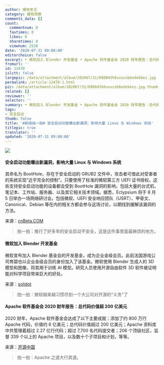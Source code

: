 ```yaml
---
author: 硬核老王
category: 硬核观察
comments_data: []
count:
  commentnum: 0
  favtimes: 0
  likes: 0
  sharetimes: 0
  viewnum: 2538
date: '2020-07-31 09:08:00'
editorchoice: false
excerpt: • 微软加入 Blender 开发基金 • Apache 软件基金会 2020 财年报告：总代码价值超 200 亿美元
fromurl: ''
id: 12470
islctt: false
largepic: /data/attachment/album/202007/31/090843h6voxzxb6edekbez.jpg
permalink: /article-12470-1.html
pic: /data/attachment/album/202007/31/090843h6voxzxb6edekbez.jpg.thumb.jpg
related: []
reviewer: ''
selector: ''
summary: • 微软加入 Blender 开发基金 • Apache 软件基金会 2020 财年报告：总代码价值超 200 亿美元
tags:
- 安全启动
thumb: false
title: '#新闻拍一拍# 安全启动功能曝出新漏洞，影响大量 Linux 与 Windows 系统'
titlepic: true
translator: ''
updated: '2020-07-31 09:08:00'
---
```


![](/data/attachment/album/202007/31/090843h6voxzxb6edekbez.jpg)


#### 安全启动功能曝出新漏洞，影响大量 Linux 与 Windows 系统


其命名为 BootHole，存在于安全启动的 GRUB2 文件中，攻击者可借此对受害者的系统实现“近乎完全的控制”。只要使用了标准的微软第三方 UEFI 证书授权，这些支持安全启动功能的设备都会受到 BootHole 漏洞的影响，包括大量的台式机、笔记本、工作站、服务器、以及其它相关技术领域。据悉，Eclypsium 将于 8 月 5 日举办一场网络研讨会。包括微软、UEFI 安全响应团队（USRT）、甲骨文、Canonical、Debian 等在内的相关方都会参与这场讨论，以期找到缓解该漏洞的方法。


来源：[cnBeta.COM](https://www.cnbeta.com/articles/tech/1009469.htm)



> 
> 拍一拍：推行了好多年的安全启动不安全，这是这件事里面最麻烦的地方。
> 
> 
> 


#### 微软加入 Blender 开发基金


微软宣布加入 Blender 基金会的开发基金，成为企业金级会员。此前法国游戏公司育碧也以企业金级会员的身份加入了该基金。微软使用 Blender 生成人的 3D 模型和图像，将其用于训练 AI 模型。研究人员使用开源自由软件 3D 软件被证明能对科学项目带来巨大的好处。


来源：[solidot](https://www.solidot.org/story?sid=65096)



> 
> 拍一拍：微软越来越习惯尽到一个大公司对开源的“义务”了
> 
> 
> 


#### Apache 软件基金会 2020 财年报告：总代码价值超 200 亿美元


2020 财年，Apache 软件基金会达成了以下主要成就：添加了约 800 万行 Apache 代码，价值约 6 亿美元；总代码价值超过 200 亿美元；Apache 资料库中共管理着超过 2.27 亿行代码；超过 7,700 名代码提交者；206 个顶级社区，监督 339 个以上的 Apache 项目，以及数十个子项目和计划，等等。


来源：[开源中国](https://www.oschina.net/news/117590/asf-fy2020-annual-report)



> 
> 拍一拍：Apache 之道大行其道。
> 
> 
>